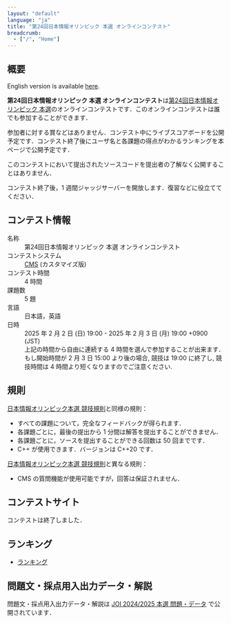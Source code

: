 ```yaml
---
layout: "default"
language: "ja"
title: "第24回日本情報オリンピック 本選 オンラインコンテスト"
breadcrumb:
  - ["/", "Home"]
---
```


## 概要

English version is available [here](./index-en.html).

**第24回日本情報オリンピック 本選 オンラインコンテスト**は[第24回日本情報オリンピック 本選](https://www.ioi-jp.org/joi/2024/2025-ho-outline)のオンラインコンテストです．このオンラインコンテストは誰でも参加することができます．

参加者に対する賞などはありません．コンテスト中にライブスコアボードを公開予定です．コンテスト終了後にユーザ名と各課題の得点がわかるランキングを本ページで公開予定です．

このコンテストにおいて提出されたソースコードを提出者の了解なく公開することはありません．

コンテスト終了後，1 週間ジャッジサーバーを開放します．復習などに役立ててください．

## コンテスト情報

<dl>
  <dt>名称</dt>
  <dd>第24回日本情報オリンピック 本選 オンラインコンテスト</dd>

  <dt>コンテストシステム</dt>
  <dd>
  <a href="https://github.com/cms-dev/cms/">CMS</a> (カスタマイズ版)
  </dd>

  <dt>コンテスト時間</dt>
  <dd>4 時間</dd>

  <dt>課題数</dt>
  <dd>5 題</dd>

  <dt>言語</dt>
  <dd>日本語，英語</dd>

  <dt>日時</dt>
  <dd>2025 年 2 月 2 日 (日) 19:00 - 2025 年 2 月 3 日 (月) 19:00 +0900 (JST)</dd>
  <dd>上記の時間から自由に連続する 4 時間を選んで参加することが出来ます．</dd>
  <dd>もし開始時間が 2 月 3 日 15:00 より後の場合, 競技は 19:00 に終了し, 競技時間は 4 時間より短くなりますのでご注意ください.</dd>
</dl>

## 規則

[日本情報オリンピック本選 競技規則](https://www.ioi-jp.org/joi/2024/2025-ho-outline#OV)と同様の規則：

- すべての課題について，完全なフィードバックが得られます．
- 各課題ごとに，最後の提出から 1 分間は解答を提出することができません．
- 各課題ごとに，ソースを提出することができる回数は 50 回までです．
- C++ が使用できます．バージョンは C++20 です．

[日本情報オリンピック本選 競技規則](https://www.ioi-jp.org/joi/2024/2025-ho-outline#OV)と異なる規則：

- CMS の質問機能が使用可能ですが，回答は保証されません．

## コンテストサイト

コンテストは終了しました．

## ランキング

- [ランキング](ranking.html)

## 問題文・採点用入出力データ・解説

問題文・採点用入出力データ・解説は [JOI 2024/2025 本選 問題・データ](https://www2.ioi-jp.org/joi/2024/2025-ho/index.html) で公開されています．
